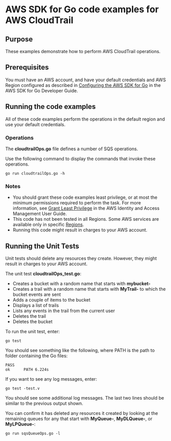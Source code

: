 # AWS SDK for Go code examples for AWS CloudTrail

## Purpose

These examples demonstrate how to perform AWS CloudTrail operations.

## Prerequisites

You must have an AWS account, and have your default credentials and AWS Region
configured as described in
[Configuring the AWS SDK for Go](https://docs.aws.amazon.com/sdk-for-go/v1/developer-guide/configuring-sdk.html)
in the AWS SDK for Go Developer Guide.

## Running the code examples

All of these code examples perform the operations in the default region
and use your default credentials.

### Operations

The **cloudtrailOps.go** file defines a number of SQS operations.

Use the following command to display the commands that invoke these operations.

`go run cloudtrailOps.go -h`

### Notes

- You should grant these code examples least privilege,
  or at most the minimum  permissions required to perform the task.
  For more information, see
  [Grant Least Privilege](https://docs.aws.amazon.com/IAM/latest/UserGuide/best-practices.html#grant-least-privilege)
  in the AWS Identity and Access Management User Guide.
- This code has not been tested in all Regions.
  Some AWS services are available only in specific 
  [Regions](https://aws.amazon.com/about-aws/global-infrastructure/regional-product-services).
- Running this code might result in charges to your AWS account.

## Running the Unit Tests

Unit tests should delete any resources they create.
However, they might result in charges to your 
AWS account.

The unit test **cloudtrailOps_test.go**:

- Creates a bucket with a random name that starts with **mybucket-**
- Creates a trail with a random name that starts with **MyTrail-** to which the bucket events are sent
- Adds a couple of items to the bucket
- Displays a list of trails
- Lists any events in the trail from the current user
- Deletes the trail
- Deletes the bucket

To run the unit test, enter:

`go test`

You should see something like the following,
where PATH is the path to folder containing the Go files:

```
PASS
ok      PATH 6.224s
```

If you want to see any log messages, enter:

`go test -test.v`

You should see some additional log messages.
The last two lines should be similar to the previous output shown.

You can confirm it has deleted any resources it created by looking at the remaining queues
for any that start with **MyQueue-**, **MyDLQueue-**, or **MyLPQueue-**:

`go run sqsQueueOps.go -l`